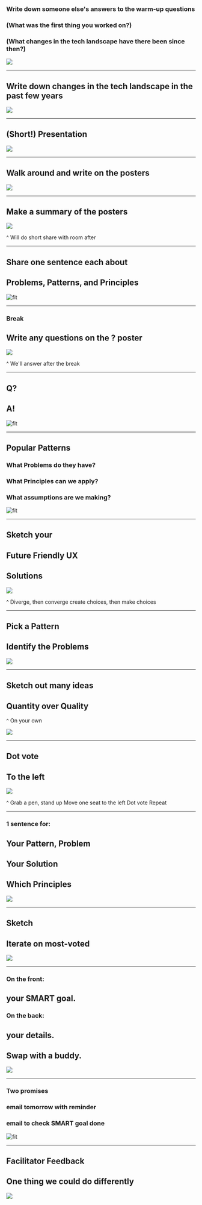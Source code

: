 ### Write down someone else's answers to the warm-up questions

### (What was the first thing you worked on?)
### (What changes in the tech landscape have there been since then?)

![](../img/stickynotes.jpg)

---

## Write down changes in the tech landscape in the past few years

![](../img/paper-roll.jpg)

---

## (Short!) Presentation

![](../img/presentation.jpg)

---

## Walk around and write on the posters

![](../img/flipchart.jpg)

---

## Make a summary of the posters

![](../img/paper-roll.jpg)

^ Will do short share with room after

---

## Share one sentence each about
## Problems, Patterns, and Principles

![fit](../img/discussion.jpg)

---

### Break
## Write any questions on the ? poster

![](../img/flipchart.jpg)

^ We'll answer after the break

---

## Q?
## A!

![fit](../img/discussion.jpg)

---

## Popular Patterns
### What Problems do they have?
### What Principles can we apply?
### What assumptions are we making?

![fit](../img/discussion.jpg)

---

## Sketch your
## Future Friendly UX
## Solutions

![](../img/paper-roll.jpg)

^ Diverge, then converge
create choices, then make choices

---

## Pick a Pattern
## Identify the Problems

![](../img/paper-roll.jpg)

---

## Sketch out many ideas
## Quantity over Quality

^ On your own

![](../img/paper-roll.jpg)

---

## Dot vote
## To the left

![](../img/paper-roll.jpg)

^ Grab a pen, stand up
Move one seat to the left
Dot vote
Repeat

---

### 1 sentence for:
## Your Pattern, Problem
## Your Solution
## Which Principles

![](../img/discussion.jpg)

---

## Sketch
## Iterate on most-voted

![](../img/paper-roll.jpg)

---

### On the front:
## your SMART goal.
### On the back:
## your details.
## Swap with a buddy.

![](../img/indexcards.jpg)

---

### Two promises
### email tomorrow with reminder
### email to check SMART goal done

![fit](../img/discussion.jpg)

----

## Facilitator Feedback

## One thing we could do differently

![](../img/indexcards.jpg)
